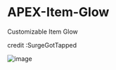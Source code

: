 # APEX-Item-Glow
Customizable Item Glow 

 credit :SurgeGotTapped
 
 ![image](https://imgur.com/jWbuwes)
